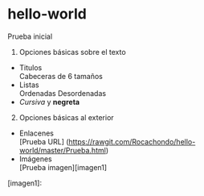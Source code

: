 # hello-world
Prueba inicial
1. Opciones básicas sobre el texto
 * Titulos  
 Cabeceras de 6 tamaños
 * Listas  
 Ordenadas
 Desordenadas
 * _Cursiva_ y **negreta**
 
2. Opciones básicas al exterior  
 * Enlacenes  
  [Prueba URL] (https://rawgit.com/Rocachondo/hello-world/master/Prueba.html)
 * Imágenes  
  [Prueba imagen][imagen1]
  
  [imagen1]: 


